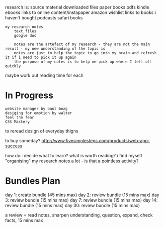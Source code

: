 research is:
	source material
		downloaded files
		paper books
		pdfs
		kindle ebooks
		links to online content/instapaper
		amazon wishlist
		links to books i haven't bought
		podcasts
		safari books


	my research notes
		text files
		google doc

		notes are the artefact of my research - they are not the main result - my new understanding of the topic is
		notes are just to help the topic to go into my brain and refresh it if i need to pick it up again
		the purpose of my notes is to help me pick up where I left off quickly


maybe work out reading time for each

# In Progress
	website manager by paul boag
	desiging for emotion by walter
	feel the fear
	CSS Mastery

to reread
	design of everyday thigns

to buy someday?
	http://www.fivesimplesteps.com/products/web-app-success


how do i decide what to learn? what is worth reading?
i find myself "organising" my research notes a lot - is that a pointless activity?

# Bundles Plan

day 1: create bundle (45 mins max)
day 2: review bundle (15 mins max)
day 3: review bundle (15 mins max)
day 7: review bundle (15 mins max)
day 14: review bundle (15 mins max)
day 30: review bundle (15 mins max)

a review = read notes, sharpen understanding, question, expand, check facts, 15 mins max